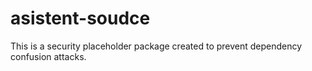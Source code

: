 # asistent-soudce

This is a security placeholder package created to prevent dependency confusion attacks.